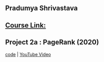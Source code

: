 
## Pradumya Shrivastava

## [Course Link:](https://www.edx.org/course/cs50s-introduction-to-artificial-intelligence-with-python)

## Project 2a : PageRank (2020)
[code](https://github.com/me50/PradumyaShrivastava/tree/ai50/projects/2020/x/heredity) | [YouTube Video](https://youtu.be/H2UjboMWxdA)